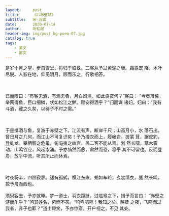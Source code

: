 ```yaml
---
layout:     post
title:      《后赤壁赋》
subtitle:   宋·苏轼
date:       2020-07-14
author:     听松阁
header-img: img/post-bg-poem-07.jpg
catalog: true
tags:
    - 美文
    - 散文
---
```


   是岁十月之望，步自雪堂，将归于临皋。二客从予过黄泥之坂。霜露既
降，木叶尽脱。人影在地，仰见明月，顾而乐之，行歌相答。

<br><br>
     已而叹曰：“有客无酒，有酒无肴，月白风清，如此良夜何？”客曰：
“今者薄暮，举网得鱼，巨口细鳞，状如松江之鲈。顾安得酒乎？”归而谋
诸妇。妇曰：“我有斗酒，藏之久矣，以待子不时之需。”

<br><br>
     于是携酒与鱼，复游于赤壁之下。江流有声，断岸千尺；山高月小，水
落石出。曾日月之几何，而江山不可复识矣！予乃摄衣而上，履巉岩，披蒙
茸，踞虎豹，登虬龙，攀栖鹘之危巢，俯冯夷之幽宫。盖二客不能从焉。划
然长啸，草木震动，山鸣谷应，风起水涌。予亦悄然而悲，肃然而恐，凛乎
其不可留也。反而登舟，放乎中流，听其所止而休焉。

<br><br>
     时夜将半，四顾寂寥。适有孤鹤，横江东来。翅如车轮，玄裳缟衣，戛
然长鸣，掠予舟而西也。
<br><br>
     须臾客去，予亦就睡。梦一道士，羽衣蹁跹，过临皋之下，揖予而言曰：
“赤壁之游而乐乎？”问其姓名，俯而不答。“呜呼噫嘻！我知之矣。畴昔
之夜，飞鸣而过我者，非子也耶？”道士顾笑，予亦惊寤。开户视之，不见
其处。
